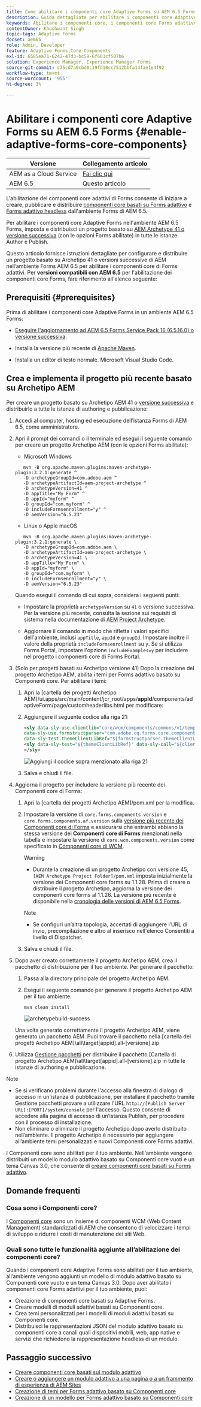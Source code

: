 ```yaml
---
title: Come abilitare i componenti core Adaptive Forms su AEM 6.5 Forms?
description: Guida dettagliata per abilitare i componenti core Adaptive Forms in un ambiente AEM 6.5 Forms.
keywords: Abilitare i componenti core, i componenti core Forms adattivo, i componenti core su 6.5, i componenti core Forms adattivo su AEM 6.5, i componenti core AF su AEM 6.5, i componenti core Forms di AEM 6.5
contentOwner: Khushwant Singh
topic-tags: Adaptive Forms
docset: aem65
role: Admin, Developer
feature: Adaptive Forms,Core Components
exl-id: 6585ea71-6242-47d3-bc59-6f603cf507b6
solution: Experience Manager, Experience Manager Forms
source-git-commit: c75cd7a0cbd0c19fd10cc7512bbfa14fae1e4f92
workflow-type: tm+mt
source-wordcount: '955'
ht-degree: 3%

---
```


# Abilitare i componenti core Adaptive Forms su AEM 6.5 Forms {#enable-adaptive-forms-core-components}

| Versione | Collegamento articolo |
| -------- | ---------------------------- |
| AEM as a Cloud Service | [Fai clic qui](https://experienceleague.adobe.com/docs/experience-manager-cloud-service/content/forms/setup-configure-migrate/enable-adaptive-forms-core-components.html?lang=it) |
| AEM 6.5 | Questo articolo |

<!--**Applies to:** ✅ Adaptive Form Core Components ❎ [Adaptive Form Foundation Components](/help/forms/using/create-adaptive-form.md).-->

L&#39;abilitazione dei componenti core adattivi di Forms consente di iniziare a creare, pubblicare e distribuire [componenti core basati su Forms adattivo](create-an-adaptive-form-core-components.md) e [Forms adattivo headless](https://experienceleague.adobe.com/docs/experience-manager-headless-adaptive-forms/using/overview.html?lang=it) dall&#39;ambiente Forms di AEM 6.5.

Per abilitare i componenti core Adaptive Forms nell&#39;ambiente AEM 6.5 Forms, imposta e distribuisci un progetto basato su [AEM Archetype 41 o versione successiva](https://experienceleague.adobe.com/docs/experience-manager-core-components/using/developing/archetype/overview.html?lang=it) (con le opzioni Forms abilitate) in tutte le istanze Author e Publish.

Questo articolo fornisce istruzioni dettagliate per configurare e distribuire un progetto basato su Archetipo 41 o versioni successive di AEM nell’ambiente Forms AEM 6.5 per abilitare i componenti core di Forms adattivi. Per **versioni compatibili con AEM 6.5** per l&#39;abilitazione dei componenti core Forms, fare riferimento all&#39;elenco seguente:

## Prerequisiti {#prerequisites}

Prima di abilitare i componenti core Adaptive Forms in un ambiente AEM 6.5 Forms:

* [Eseguire l&#39;aggiornamento ad AEM 6.5 Forms Service Pack 16 (6.5.16.0) o versione successiva](https://experienceleague.adobe.com/docs/experience-manager-65/release-notes/aem-forms-current-service-pack-installation-instructions.html?lang=it).

* Installa la versione più recente di [Apache Maven](https://maven.apache.org/download.cgi).

* Installa un editor di testo normale. Microsoft Visual Studio Code.

## Crea e implementa il progetto più recente basato su Archetipo AEM

Per creare un progetto basato su Archetipo AEM 41 o [versione successiva](https://github.com/adobe/aem-project-archetype) e distribuirlo a tutte le istanze di authoring e pubblicazione:

1. Accedi al computer, hosting ed esecuzione dell’istanza Forms di AEM 6.5, come amministratore.
1. Apri il prompt dei comandi o il terminale ed esegui il seguente comando per creare un progetto Archetipo AEM (con le opzioni Forms abilitate):

   * Microsoft Windows

   ```Shell
      mvn -B org.apache.maven.plugins:maven-archetype-plugin:3.2.1:generate ^
      -D archetypeGroupId=com.adobe.aem ^
      -D archetypeArtifactId=aem-project-archetype ^
      -D archetypeVersion=41 ^
      -D appTitle="My Form" ^
      -D appId="myform" ^
      -D groupId="com.myform" ^
      -D includeFormsenrollment="y" ^
      -D aemVersion="6.5.23" 
   ```

   * Linux o Apple macOS

   ```Shell
      mvn -B org.apache.maven.plugins:maven-archetype-plugin:3.2.1:generate \
      -D archetypeGroupId=com.adobe.aem \
      -D archetypeArtifactId=aem-project-archetype \
      -D archetypeVersion=41 \
      -D appTitle="My Form" \
      -D appId="myform" \
      -D groupId="com.myform" \
      -D includeFormsenrollment="y" \
      -D aemVersion="6.5.23" 
   ```

   Quando esegui il comando di cui sopra, considera i seguenti punti:

   * Impostare la proprietà `archetypeVersion` su `41` o versione successiva. Per la versione più recente, consulta la sezione sui requisiti di sistema nella documentazione di [AEM Project Archetype](https://github.com/adobe/aem-project-archetype).

   * Aggiornare il comando in modo che rifletta i valori specifici dell&#39;ambiente, inclusi `appTitle`, `appId` e `groupId`. Impostare inoltre il valore della proprietà `includeFormsenrollment` su `y`. Se si utilizza Forms Portal, impostare l&#39;opzione `includeExamples=y` per includere nel progetto i componenti core di Forms Portal.


1. (Solo per progetti basati su Archetipo versione 41) Dopo la creazione del progetto Archetipo AEM, abilita i temi per Forms adattivo basato su Componenti core. Per abilitare i temi:

   1. Apri la [cartella dei progetti Archetipo AEM]/ui.apps/src/main/content/jcr_root/apps/__appId__/components/adaptiveForm/page/customheaderlibs.html per modificare:

   1. Aggiungere il seguente codice alla riga 21:

      ```XML
      <sly data-sly-use.clientlib="core/wcm/components/commons/v1/templates/clientlib.html"
      data-sly-use.formstructparser="com.adobe.cq.forms.core.components.models.form.FormStructureParser"
      data-sly-test.themeClientLibRef="${formstructparser.themeClientLibRefFromFormContainer}">
      <sly data-sly-test="${themeClientLibRef}" data-sly-call="${clientlib.css @ categories=themeClientLibRef}"/>
      </sly>
      ```

      ![Aggiungi il codice sopra menzionato alla riga 21](/help/forms/using/assets/code-to-enable-themes.png)

   1. Salva e chiudi il file.

1. Aggiorna il progetto per includere la versione più recente dei Componenti core di Forms:

   1. Apri la [cartella dei progetti Archetipo AEM]/pom.xml per la modifica.
   1. Impostare la versione di `core.forms.components.version` e `core.forms.components.af.version` sulla [versione più recente dei Componenti core di Forms](https://experienceleague.adobe.com/docs/experience-manager-core-components/using/adaptive-forms/version.html?lang=it#aem-as-form-version-history) e assicurarsi che entrambi abbiano la stessa versione dei **Componenti core di Forms** menzionati nella tabella e impostare la versione di `core.wcm.components.version` come specificato in [Componenti core di WCM](https://experienceleague.adobe.com/docs/experience-manager-core-components/using/versions.html?lang=it).

      >[!WARNING]
      >
      >* Durante la creazione di un progetto Archetipo con versione 45, `[AEM Archetype Project Folder]/pom.xml` imposta inizialmente la versione dei Componenti core forms su 1.1.28. Prima di creare o distribuire il progetto Archetipo, aggiorna la versione dei componenti core forms al 1.1.26. La versione più recente è disponibile nella [cronologia delle versioni di AEM 6.5 Forms](https://experienceleague.adobe.com/docs/experience-manager-core-components/using/adaptive-forms/version.html?lang=it#aem-as-form-version-history).

      >[!NOTE]
      >
      >* Se configuri un’altra topologia, accertati di aggiungere l’URL di invio, precompilazione e altro al inserisco nell&#39;elenco Consentiti a livello di Dispatcher.

   1. Salva e chiudi il file.


1. Dopo aver creato correttamente il progetto Archetipo AEM, crea il pacchetto di distribuzione per il tuo ambiente. Per generare il pacchetto:

   1. Passa alla directory principale del progetto Archetipo AEM.

   1. Esegui il seguente comando per generare il progetto Archetipo AEM per il tuo ambiente:

      ```Shell
      mvn clean install
      ```

      ![archetypebuild-success](/help/forms/using/assets/corecomponent-build-successful.png)


   Una volta generato correttamente il progetto Archetipo AEM, viene generato un pacchetto AEM. Puoi trovare il pacchetto nella [cartella dei progetti Archetipo AEM]\all\target\[appid].all-[versione].zip

1. Utilizza [Gestione pacchetti](https://experienceleague.adobe.com/docs/experience-manager-65/administering/contentmanagement/package-manager.html?lang=it) per distribuire il pacchetto [Cartella di progetto Archetipo AEM]\all\target\[appid].all-[versione].zip in tutte le istanze di authoring e pubblicazione.

>[!NOTE]
>
>
>
> * Se si verificano problemi durante l&#39;accesso alla finestra di dialogo di accesso in un&#39;istanza di pubblicazione, per installare il pacchetto tramite Gestione pacchetti provare a utilizzare l&#39;URL `http://[Publish Server URL]:[PORT]/system/console` per l&#39;accesso. Questo consente di accedere alla pagina di accesso di un’istanza Publish, per procedere con il processo di installazione.
> * Non eliminare o eliminare il progetto Archetipo dopo averlo distribuito nell’ambiente. Il progetto Archetipo è necessario per aggiungere all’ambiente temi personalizzati e nuovi Componenti core Forms adattivi.

I Componenti core sono abilitati per il tuo ambiente. Nell&#39;ambiente vengono distribuiti un modello modulo adattivo basato su Componenti core vuoti e un tema Canvas 3.0, che consente di [creare componenti core basati su Forms adattivo](create-an-adaptive-form-core-components.md).

## Domande frequenti

### Cosa sono i Componenti core?

I [Componenti core](https://experienceleague.adobe.com/docs/experience-manager-core-components/using/introduction.html?lang=it) sono un insieme di componenti WCM (Web Content Management) standardizzati di AEM che consentono di velocizzare i tempi di sviluppo e ridurre i costi di manutenzione dei siti Web.

### Quali sono tutte le funzionalità aggiunte all’abilitazione dei componenti core?


Quando i componenti core Adaptive Forms sono abilitati per il tuo ambiente, all’ambiente vengono aggiunti un modello di modulo adattivo basato su Componenti core vuoto e un tema Canvas 3.0. Dopo aver abilitato i componenti core Forms adattivi per il tuo ambiente, puoi:

* Creazione di componenti core basati su Adaptive Forms.
* Creare modelli di moduli adattivi basati su Componenti core.
* Crea temi personalizzati per i modelli di moduli adattivi basati su Componenti core.
* Distribuisci le rappresentazioni JSON del modulo adattivo basato su componenti core a canali quali dispositivi mobili, web, app native e servizi che richiedono la rappresentazione headless di un modulo.

## Passaggio successivo

* [Creare componenti core basati sul modulo adattivo](/help/forms/using/create-an-adaptive-form-core-components.md)
* [Creare o aggiungere un modulo adattivo a una pagina o a un frammento di esperienza di AEM Sites](create-or-add-an-adaptive-form-to-aem-sites-page.md)
* [Creazione di temi per Forms adattivo basato su Componenti core](create-or-customize-themes-for-adaptive-forms-core-components.md)
* [Creazione di un modello per Forms adattivo basato su Componenti core](template-editor.md)
